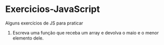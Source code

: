 # Exercicios-JavaScript
Alguns exercícios de JS para praticar

1) Escreva uma função que receba um array e devolva o maio e o menor elemento dele.
